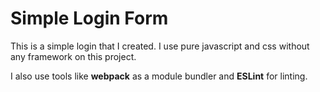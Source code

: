 # Simple Login Form
This is a simple login that I created. I use pure javascript and css without any framework on this project.

I also use tools like **webpack** as a module bundler and **ESLint** for linting.
